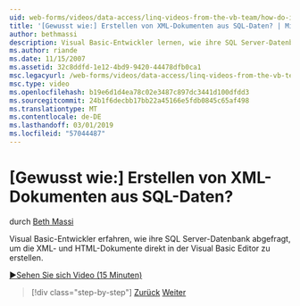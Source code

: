 ```yaml
---
uid: web-forms/videos/data-access/linq-videos-from-the-vb-team/how-do-i-create-xml-documents-from-sql-data
title: '[Gewusst wie:] Erstellen von XML-Dokumenten aus SQL-Daten? | Microsoft-Dokumentation'
author: bethmassi
description: Visual Basic-Entwickler lernen, wie ihre SQL Server-Datenbank abgefragt, um die XML- und HTML-Dokumente direkt in Visual Basic-Editor zu erstellen...
ms.author: riande
ms.date: 11/15/2007
ms.assetid: 32c8ddfd-1e12-4bd9-9420-44478dfb0ca1
msc.legacyurl: /web-forms/videos/data-access/linq-videos-from-the-vb-team/how-do-i-create-xml-documents-from-sql-data
msc.type: video
ms.openlocfilehash: b19e6d1d4ea78c02e3487c897dc3441d100dfdd3
ms.sourcegitcommit: 24b1f6decbb17bb22a45166e5fdb0845c65af498
ms.translationtype: MT
ms.contentlocale: de-DE
ms.lasthandoff: 03/01/2019
ms.locfileid: "57044487"
---
```

<a name="how-do-i-create-xml-documents-from-sql-data"></a>[Gewusst wie:] Erstellen von XML-Dokumenten aus SQL-Daten?
====================
durch [Beth Massi](https://github.com/bethmassi)

Visual Basic-Entwickler erfahren, wie ihre SQL Server-Datenbank abgefragt, um die XML- und HTML-Dokumente direkt in der Visual Basic Editor zu erstellen.

[&#9654;Sehen Sie sich Video (15 Minuten)](https://channel9.msdn.com/Blogs/ASP-NET-Site-Videos/how-do-i-create-xml-documents-from-sql-data)

> [!div class="step-by-step"]
> [Zurück](how-do-i-enable-xml-intellisense-and-use-xml-namespaces.md)
> [Weiter](how-do-i-create-excel-spreadsheets-using-linq-to-xml.md)
